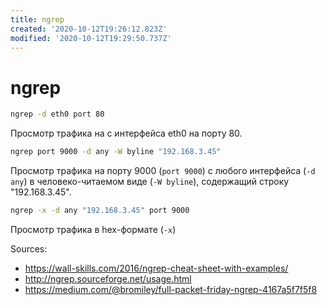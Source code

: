```yaml
---
title: ngrep
created: '2020-10-12T19:26:12.823Z'
modified: '2020-10-12T19:29:50.737Z'
---
```


# ngrep

```bash
ngrep -d eth0 port 80
```

Просмотр трафика на с интерфейса eth0 на порту 80.

```bash
ngrep port 9000 -d any -W byline "192.168.3.45"
```

Просмотр трафика на порту 9000 (`port 9000`) с любого интерфейса (`-d any`) в человеко-читаемом виде (`-W byline`), содержащий строку "192.168.3.45".

```bash
ngrep -x -d any "192.168.3.45" port 9000
```

Просмотр трафика в hex-формате (`-x`)

Sources:
* https://wall-skills.com/2016/ngrep-cheat-sheet-with-examples/
* http://ngrep.sourceforge.net/usage.html
* https://medium.com/@bromiley/full-packet-friday-ngrep-4167a5f7f5f8

